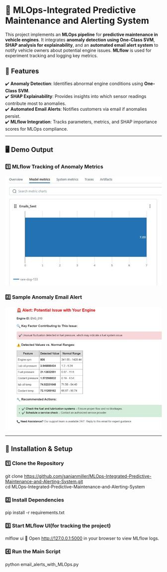 # 🚀 MLOps-Integrated Predictive Maintenance and Alerting System  

This project implements an **MLOps pipeline** for **predictive maintenance in vehicle engines**. It integrates **anomaly detection using One-Class SVM**, **SHAP analysis for explainability**, and an **automated email alert system** to notify vehicle owners about potential engine issues. **MLflow** is used for experiment tracking and logging key metrics.  

## 📌 Features  
✔️ **Anomaly Detection**: Identifies abnormal engine conditions using **One-Class SVM**.  
✔️ **SHAP Explainability**: Provides insights into which sensor readings contribute most to anomalies.  
✔️ **Automated Email Alerts**: Notifies customers via email if anomalies persist.  
✔️ **MLflow Integration**: Tracks parameters, metrics, and SHAP importance scores for MLOps compliance.  

---

## 🖥️ Demo Output  
### **1️⃣ MLflow Tracking of Anomaly Metrics**  
<img src="https://raw.githubusercontent.com/sanjanmiller/MLOps-Integrated-Predictive-Maintenance-and-Alerting-System/refs/heads/main/mlflow.JPG" width="600">  

### **2️⃣ Sample Anomaly Email Alert**  
<img src="https://raw.githubusercontent.com/sanjanmiller/MLOps-Integrated-Predictive-Maintenance-and-Alerting-System/refs/heads/main/email_alert.JPG" width="600">  

---


## 🔧 **Installation & Setup**  

### **1️⃣ Clone the Repository**  
git clone https://github.com/sanjanmiller/MLOps-Integrated-Predictive-Maintenance-and-Alerting-System.git  
cd MLOps-Integrated-Predictive-Maintenance-and-Alerting-System

### **2️⃣ Install Dependencies**  
pip install -r requirements.txt

### **3️⃣ Start MLflow UI(for tracking the project)**  
mlflow ui 
📌 Open http://127.0.0.1:5000 in your browser to view MLflow logs.

### **4️⃣ Run the Main Script**  
python email_alerts_with_MLOps.py  





